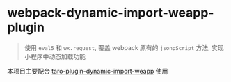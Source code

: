 # webpack-dynamic-import-weapp-plugin

> 使用 `eval5` 和 `wx.request`, 覆盖 webpack 原有的 `jsonpScript` 方法, 实现小程序中动态加载功能

本项目主要配合 [taro-plugin-dynamic-import-weapp](../taro-plugin-dynamic-import-weapp/README.md) 使用
